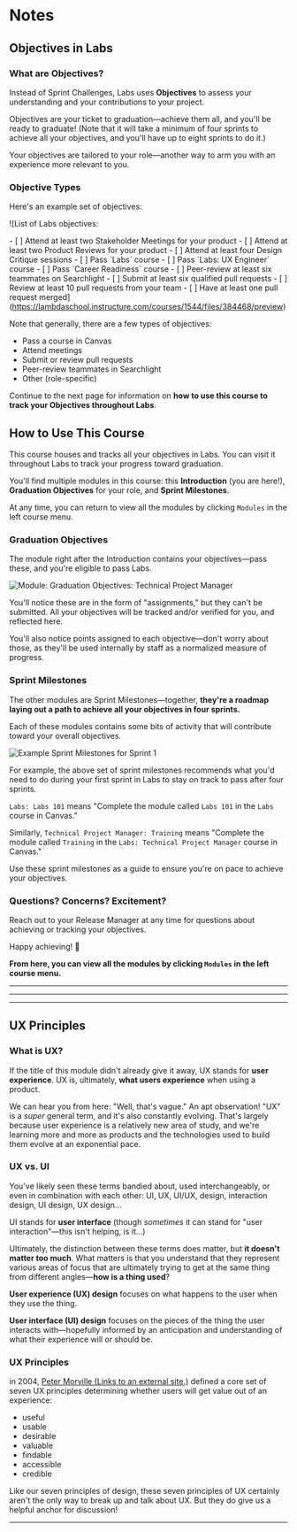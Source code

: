 # Notes

## Objectives in Labs

### What are Objectives?

Instead of Sprint Challenges, Labs uses **Objectives** to assess your understanding and your contributions to your project.

Objectives are your ticket to graduation—achieve them all, and you'll be ready to graduate! (Note that it will take a minimum of four sprints to achieve all your objectives, and you'll have up to eight sprints to do it.)

Your objectives are tailored to your role—another way to arm you with an experience more relevant to you.

### Objective Types

Here's an example set of objectives:

![List of Labs objectives:

\- \[ \]  Attend at least two Stakeholder Meetings for your product
\- \[ \]  Attend at least two Product Reviews for your product
\- \[ \]  Attend at least four Design Critique sessions
\- \[ \]  Pass \`Labs\` course
\- \[ \]  Pass \`Labs: UX Engineer\` course
\- \[ \]  Pass \`Career Readiness\` course
\- \[ \]  Peer-review at least six teammates on Searchlight
\- \[ \]  Submit at least six qualified pull requests
\- \[ \]  Review at least 10 pull requests from your team
\- \[ \]  Have at least one pull request merged](https://lambdaschool.instructure.com/courses/1544/files/384468/preview)

Note that generally, there are a few types of objectives:

* Pass a course in Canvas
* Attend meetings
* Submit or review pull requests
* Peer-review teammates in Searchlight
* Other (role-specific)

Continue to the next page for information on **how to use this course to track your Objectives throughout Labs**.



## How to Use This Course

This course houses and tracks all your objectives in Labs. You can visit it throughout Labs to track your progress toward graduation.

You'll find multiple modules in this course: this **Introduction** (you are here!), **Graduation Objectives** for your role, and **Sprint Milestones**.

At any time, you can return to view all the modules by clicking `Modules` in the left course menu.

### Graduation Objectives

The module right after the Introduction contains your objectives—pass these, and you're eligible to pass Labs.

![Module: Graduation Objectives: Technical Project Manager](https://lambdaschool.instructure.com/courses/1544/files/384467/preview)

You'll notice these are in the form of "assignments," but they can't be submitted. All your objectives will be tracked and/or verified for you, and reflected here.

You'll also notice points assigned to each objective—don't worry about those, as they'll be used internally by staff as a normalized measure of progress.

### Sprint Milestones

The other modules are Sprint Milestones—together, **they're a roadmap laying out a path to achieve all your objectives in four sprints.**

Each of these modules contains some bits of activity that will contribute toward your overall objectives.

![Example Sprint Milestones for Sprint 1](https://lambdaschool.instructure.com/courses/1544/files/384469/preview)

For example, the above set of sprint milestones recommends what you'd need to do during your first sprint in Labs to stay on track to pass after four sprints.

`Labs: Labs 101` means "Complete the module called `Labs 101` in the `Labs` course in Canvas."

Similarly, `Technical Project Manager: Training` means "Complete the module called `Training` in the `Labs: Technical Project Manager` course in Canvas."

Use these sprint milestones as a guide to ensure you're on pace to achieve your objectives.

### Questions? Concerns? Excitement?

Reach out to your Release Manager at any time for questions about achieving or tracking your objectives.

Happy achieving! 🚀

**From here, you can view all the modules by clicking `Modules` in the left course menu.**

****

****

****

## UX Principles

### What is UX?

If the title of this module didn't already give it away, UX stands for **user experience**. UX is, ultimately, **what users experience** when using a product.

We can hear you from here: "Well, that's vague." An apt observation! "UX" is a _super_ general term, and it's also constantly evolving. That's largely because user experience is a relatively new area of study, and we're learning more and more as products and the technologies used to build them evolve at an exponential pace.

### UX vs. UI

You've likely seen these terms bandied about, used interchangeably, or even in combination with each other: UI, UX, UI/UX, design, interaction design, UI design, UX design...

UI stands for **user interface** (though _sometimes_ it can stand for "user interaction"—this isn't helping, is it...)

Ultimately, the distinction between these terms does matter, but **it doesn't matter too much**. What matters is that you understand that they represent various areas of focus that are ultimately trying to get at the same thing from different angles—**how is a thing used**?

**User experience (UX) design** focuses on what happens to the user when they use the thing.

**User interface (UI) design** focuses on the pieces of the thing the user interacts with—hopefully informed by an anticipation and understanding of what their experience will or should be.

### UX Principles

in 2004, [Peter Morville (Links to an external site.)](http://semanticstudios.com/user_experience_design/) defined a core set of seven UX principles determining whether users will get value out of an experience:

* useful
* usable
* desirable
* valuable
* findable
* accessible
* credible

Like our seven principles of design, these seven principles of UX certainly aren't the only way to break up and talk about UX. But they do give us a helpful anchor for discussion!

****
